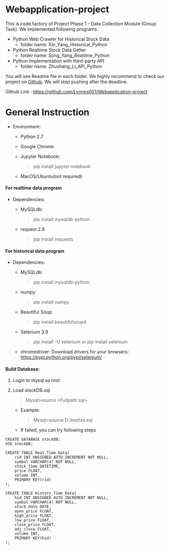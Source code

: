 # Webapplication-project
This is code factory of Project Phase 1 - Data Collection Module (Group Task). We implemented following programs.

- Python Web Crawler for Historical Stock Data
    + folder name: Xin_Yang_Historical_Python
- Python Realtime Stock Data Getter
    + folder name: Song_Yang_Realtime_Python
- Python Implementation with third-party API
    + folder name: Zhuohang_Li_API_Python

You will see Readme file in each folder. We highly recommend to check our project on [Github](https://github.com/Lynnes001/Webapplication-project). We will stop pushing after the deadline.

Github Link : https://github.com/Lynnes001/Webapplication-project

# General Instruction
  * Environment:
    + Python 2.7
    
    + Google Chrome
    
    + Jupyter Notebook:
      > pip install jupyter notebook

    + MacOS/Ubuntu(not required)

#### For realtime data program

  * Dependencies:
    + MySQLdb:
      > pip install mysqldb-python
      
    + request 2.8
      > pip install requests
      
#### For historical data program

  * Dependencies:
    + MySQLdb:
      > pip install mysqldb-python
      
    + numpy:
      > pip install numpy

    + Beautiful Soup:
      > pip install beautifulsoup4

    + Selenium 3.9
      > pip install -U selenium
        or
      > pip install selenium

    + chromedriver:
      Download drivers for your browsers: https://pypi.python.org/pypi/selenium/

#### Build Database:
1. Login to mysql as root
2. Load stockDB.sql
    > Mysql>source <Fullpath.sql> 
   - Example: 
        >Mysql>source D:\test\ss.sql
        
    * If failed, you can try following steps
```MySQL 
CREATE DATABASE stockDB;
USE stockDB;

CREATE TABLE Real_Time_Data(
    rid INT UNSIGNED AUTO_INCREMENT NOT NULL,
    symbol VARCHAR(4) NOT NULL,
    stock_time DATETIME,
    price FLOAT,
    volume INT,
    PRIMARY KEY(rid)
);

CREATE TABLE History_Time_Data(
    hid INT UNSIGNED AUTO_INCREMENT NOT NULL,
    symbol VARCHAR(4) NOT NULL,
    stock_date DATE,
    open_price FLOAT,
    high_price FLOAT,
    low_price FLOAT,
    close_price FLOAT,
    adj_close FLOAT,
    volume INT,
    PRIMARY KEY(hid)
);

```
